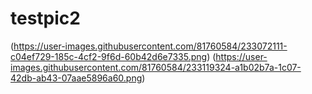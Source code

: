 # testpic2
(https://user-images.githubusercontent.com/81760584/233072111-c04ef729-185c-4cf2-9f6d-60b42d6e7335.png)
(https://user-images.githubusercontent.com/81760584/233119324-a1b02b7a-1c07-42db-ab43-07aae5896a60.png)
